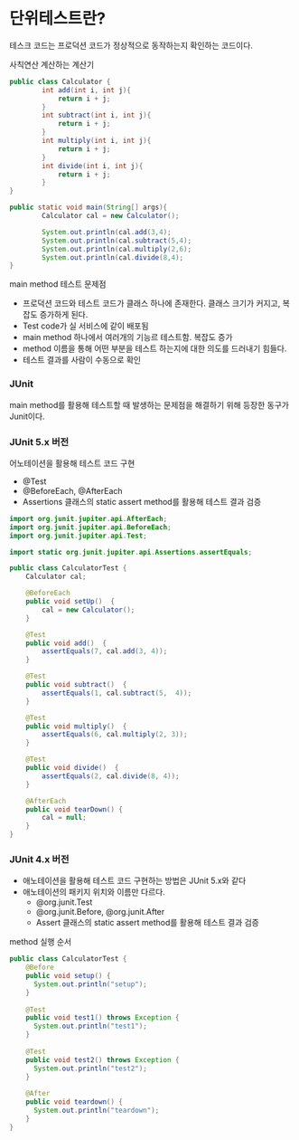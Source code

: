 # 단위테스트란?

테스크 코드는 프로덕션 코드가 정상적으로 동작하는지 확인하는 코드이다.

사칙연산 계산하는 계산기

```java
public class Calculator {
		int add(int i, int j){
			return i + j;
		}
		int subtract(int i, int j){
			return i + j;
		}
		int multiply(int i, int j){
			return i + j;
		}
		int divide(int i, int j){
			return i + j;
		}
}

public static void main(String[] args){
		Calculator cal = new Calculator();

		System.out.println(cal.add(3,4);
		System.out.println(cal.subtract(5,4);
		System.out.println(cal.multiply(2,6);
		System.out.println(cal.divide(8,4);
}
```

main method 테스트 문제점

- 프로덕션 코드와 테스트 코드가 클래스 하나에 존재한다. 클래스 크기가 커지고, 복잡도 증가하게 된다.
- Test code가 실 서비스에 같이 배포됨
- main method 하나에서 여러개의 기능르 테스트함. 복잡도 증가
- method 이름을 통해 어떤 부분을 테스트 하는지에 대한 의도를 드러내기 힘들다.
- 테스트 결과를 사람이 수동으로 확인

### JUnit

main method를 활용해 테스트할 때 발생하는 문제점을 해결하기 위해 등장한 동구가 Junit이다.

### JUnit 5.x 버전

어노테이션을 활용해 테스트 코드 구현

- @Test
- @BeforeEach, @AfterEach
- Assertions 클래스의 static assert method를 활용해 테스트 결과 검증

```java
import org.junit.jupiter.api.AfterEach;
import org.junit.jupiter.api.BeforeEach;
import org.junit.jupiter.api.Test;

import static org.junit.jupiter.api.Assertions.assertEquals;

public class CalculatorTest {
    Calculator cal;

    @BeforeEach
    public void setUp()  {
        cal = new Calculator();
    }

    @Test
    public void add()  {
        assertEquals(7, cal.add(3, 4));
    }

    @Test
    public void subtract()  {
        assertEquals(1, cal.subtract(5,  4));
    }

    @Test
    public void multiply()  {
        assertEquals(6, cal.multiply(2, 3));
    }

    @Test
    public void divide()  {
        assertEquals(2, cal.divide(8, 4));
    }

    @AfterEach
    public void tearDown() {
        cal = null;
    }
}
```

### JUnit 4.x 버전

- 애노테이션을 활용해 테스트 코드 구현하는 방법은 JUnit 5.x와 같다
- 애노테이션의 패키지 위치와 이름만 다르다.
    - @org.junit.Test
    - @org.junit.Before, @org.junit.After
    - Assert 클래스의 static assert method를 활용해 테스트 결과 검증
    

method 실행 순서

```java
public class CalculatorTest {
    @Before
    public void setup() {
      System.out.println("setup");
    }
    
    @Test
    public void test1() throws Exception {
      System.out.println("test1");		
    }
    
    @Test
    public void test2() throws Exception {
      System.out.println("test2");		
    }
    
    @After
    public void teardown() {
      System.out.println("teardown");		
    }
}
```